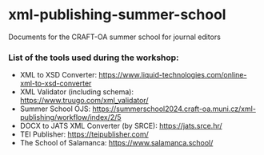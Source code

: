 # xml-publishing-summer-school
Documents for the CRAFT-OA summer school for journal editors 
### List of the tools used during the workshop:
- XML to XSD Converter: https://www.liquid-technologies.com/online-xml-to-xsd-converter
- XML Validator (including schema): https://www.truugo.com/xml_validator/
- Summer School OJS: https://summerschool2024.craft-oa.muni.cz/xml-publishing/workflow/index/2/5
- DOCX to JATS XML Converter (by SRCE): https://jats.srce.hr/
- TEI Publisher: https://teipublisher.com/
- The School of Salamanca: https://www.salamanca.school/
